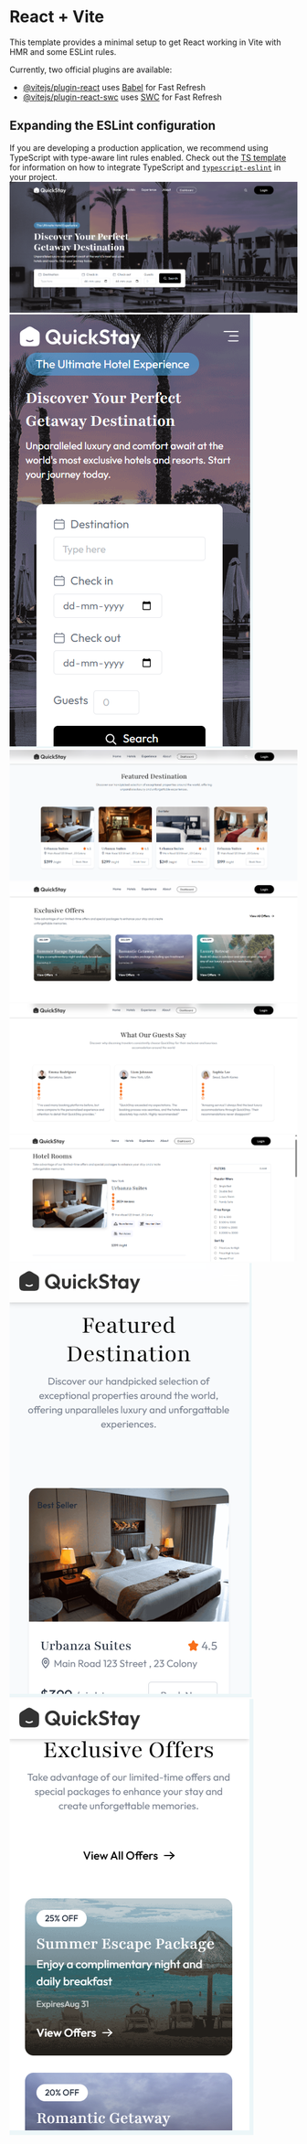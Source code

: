 # React + Vite

This template provides a minimal setup to get React working in Vite with HMR and some ESLint rules.

Currently, two official plugins are available:

- [@vitejs/plugin-react](https://github.com/vitejs/vite-plugin-react/blob/main/packages/plugin-react) uses [Babel](https://babeljs.io/) for Fast Refresh
- [@vitejs/plugin-react-swc](https://github.com/vitejs/vite-plugin-react/blob/main/packages/plugin-react-swc) uses [SWC](https://swc.rs/) for Fast Refresh

## Expanding the ESLint configuration

If you are developing a production application, we recommend using TypeScript with type-aware lint rules enabled. Check out the [TS template](https://github.com/vitejs/vite/tree/main/packages/create-vite/template-react-ts) for information on how to integrate TypeScript and [`typescript-eslint`](https://typescript-eslint.io) in your project.
![image alt](https://github.com/sakshi72000/Quick_Stay_Hotel/blob/main/Screenshot%202025-06-19%20155451.png?raw=true)
![image alt](https://github.com/sakshi72000/Quick_Stay_Hotel/blob/main/Screenshot%202025-06-19%20155901.png?raw=true)
![image alt](https://github.com/sakshi72000/Quick_Stay_Hotel/blob/main/Screenshot%202025-06-19%20155517.png?raw=true)
![image alt](https://github.com/sakshi72000/Quick_Stay_Hotel/blob/main/Screenshot%202025-06-19%20155544.png?raw=true)
![image alt](https://github.com/sakshi72000/Quick_Stay_Hotel/blob/main/Screenshot%202025-06-19%20155609.png?raw=true)
![image alt](https://github.com/sakshi72000/Quick_Stay_Hotel/blob/main/Screenshot%202025-06-19%20155817.png?raw=true)
![image alt](https://github.com/sakshi72000/Quick_Stay_Hotel/blob/main/Screenshot%202025-06-19%20155913.png?raw=true)
![image alt](https://github.com/sakshi72000/Quick_Stay_Hotel/blob/main/Screenshot%202025-06-19%20155928.png?raw=true)
